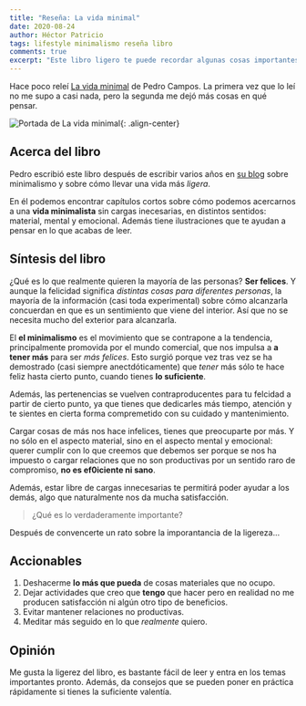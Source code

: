 ```yaml
---
title: "Reseña: La vida minimal"
date: 2020-08-24
author: Héctor Patricio
tags: lifestyle minimalismo reseña libro
comments: true
excerpt: "Este libro ligero te puede recordar algunas cosas importantes de la vida y te da algunos consejos prácticos sobre cómo lograrlo."
---
```


Hace poco releí [La vida minimal](https://www.amazon.com.mx/vida-minimal-Pedro-Campos/dp/6073167326) de Pedro Campos. La primera vez que lo leí no me supo a casi nada, pero la segunda me dejó más cosas en qué pensar.

![Portada de La vida minimal](https://lavidaminimal.files.wordpress.com/2019/11/libro-la-vida-minimal-pedro-campos.jpg?w=2240&h=1260&crop=1){: .align-center}


## Acerca del libro

Pedro escribió este libro después de escribir varios años en [su blog](https://lavidaminimal.com/) sobre minimalismo y sobre cómo llevar una vida más _ligera_.

En él podemos encontrar capítulos cortos sobre cómo podemos acercarnos a una **vida minimalista** sin cargas inecesarias, en distintos sentidos: material, mental y emocional. Además tiene ilustraciones que te ayudan a pensar en lo que acabas de leer.

## Síntesis del libro

¿Qué es lo que realmente quieren la mayoría de las personas? **Ser felices**. Y aunque la felicidad significa _distintas cosas para diferentes personas_, la mayoría de la información (casi toda experimental) sobre cómo alcanzarla concuerdan en que es un sentimiento que viene del interior. Así que no se necesita mucho del exterior para alcanzarla.

El **el minimalismo** es el movimiento que se contrapone a la tendencia, principalmente promovida por el mundo comercial, que nos impulsa a **a tener más** para ser _más felices_. Esto surgió porque vez tras vez se ha demostrado (casi siempre anectdóticamente) que _tener_ más sólo te hace feliz hasta cierto punto, cuando tienes **lo suficiente**.

Además, las pertenencias se vuelven contraproducentes para tu felcidad a partir de cierto punto, ya que tienes que dedicarles más tiempo, atención y te sientes en cierta forma compremetido con su cuidado y mantenimiento.

Cargar cosas de más  nos hace infelices, tienes que preocuparte por más. Y no sólo en el aspecto material, sino en el aspecto mental y emocional: querer cumplir con lo que creemos que debemos ser porque se nos ha impuesto o cargar relaciones que no son productivas por un sentido raro de compromiso, **no es ef0iciente ni sano**.

Además, estar libre de cargas innecesarias te permitirá poder ayudar a los demás, algo que naturalmente nos da mucha satisfacción.

> ¿Qué es lo verdaderamente importante?

Después de convencerte un rato sobre la imporantancia de la ligereza...


## Accionables

1. Deshacerme **lo más que pueda** de cosas materiales que no ocupo.
2. Dejar actividades que creo que **tengo** que hacer pero en realidad no me producen satisfacción ni algún otro tipo de beneficios.
3. Evitar mantener relaciones no productivas.
4. Meditar más seguido en lo que _realmente_ quiero.

## Opinión

Me gusta la ligerez del libro, es bastante fácil de leer y entra en los temas importantes pronto. Además, da consejos que se pueden poner en práctica rápidamente si tienes la suficiente valentía.
